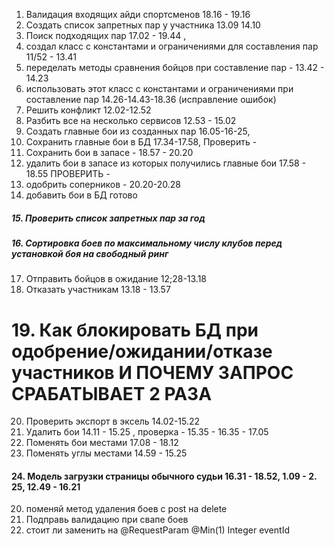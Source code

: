 1. Валидация входящих айди спортсменов 18.16 - 19.16
2. Создать список запретных пар у участника  13.09 14.10
3. Поиск подходящих пар 17.02 - 19.44 , 
4. создал класс с константами и ограничениями для составления пар 11/52 - 13.41
5. переделать методы сравнения бойцов при составление пар - 13.42 - 14.23
6. использовать этот класс с константами и ограничениями при составление пар 14.26-14.43-18.36 (исправление ошибок)
7. Решить конфликт 12.02-12.52
8. Разбить все на несколько сервисов 12.53 - 15.02
9. Создать главные бои из созданных пар 16.05-16-25, 
10.  Сохранить главные бои в БД 17.34-17.58,  Проверить - 
11. Сохранить бои в запасе - 18.57 - 20.20
12. удалить бои в запасе из которых получились главные бои 17.58 - 18.55 ПРОВЕРИТЬ -
13. одобрить соперников - 20.20-20.28
14. добавить бои в БД готово
##### 15. **Проверить список запретных пар за год**

##### 16. Сортировка боев по максимальному числу клубов перед установкой боя на свободный ринг

17. Отправить бойцов в ожидание 12;28-13.18
18. Отказать участникам 13.18 - 13.57
# 19.  Как блокировать БД при одобрение/ожидании/отказе участников И ПОЧЕМУ ЗАПРОС СРАБАТЫВАЕТ 2 РАЗА
20. Проверить экспорт в эксель 14.02-15.22
21. Удалить бои 14.11 - 15.25 , проверка - 15.35 - 16.35 - 17.05
22. Поменять бои местами 17.08 - 18.12
23.  Поменять углы местами 14.59 -  15.25
#### 24.  Модель загрузки страницы обычного судьи 16.31 - 18.52, 1.09 -  2. 25, 12.49 - 16.21
20. поменяй метод удаления боев с post на delete
21.  Подправь валидацию при свапе боев
22. стоит ли заменить на @RequestParam @Min(1) Integer eventId

